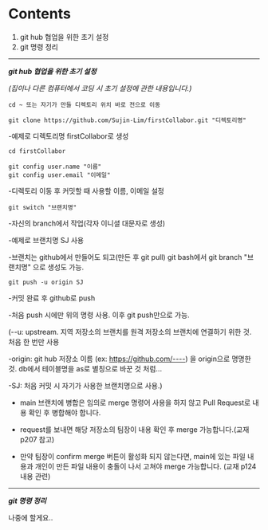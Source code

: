 # Contents
1. git hub 협업을 위한 초기 설정
2. git 명령 정리


---


***git hub 협업을 위한 초기 설정***

*(집이나 다른 컴퓨터에서 코딩 시 초기 설정에 관한 내용입니다.)*

    cd ~ 또는 자기가 만들 디렉토리 위치 바로 전으로 이동

    git clone https://github.com/Sujin-Lim/firstCollabor.git "디렉토리명"

-예제로 디렉토리명 firstCollabor로 생성

    cd firstCollabor

    git config user.name "이름"
    git config user.email "이메일"

-디렉토리 이동 후 커밋할 때 사용할 이름, 이메일 설정

    git switch "브랜치명"
    
-자신의 branch에서 작업(각자 이니셜 대문자로 생성)

-예제로 브랜치명 SJ 사용

-브랜치는 github에서 만들어도 되고(만든 후 git pull) git bash에서 git branch "브랜치명" 으로 생성도 가능.


    git push -u origin SJ
    
-커밋 완료 후 github로 push

-처음 push 시에만 위의 명령 사용. 이후 git push만으로 가능. 


(--u: upstream. 지역 저장소의 브랜치를 원격 저장소의 브랜치에 연결하기 위한 것. 처음 한 번만 사용

-origin: git hub 저장소 이름 (ex: https://github.com/----) 을 origin으로 명명한 것. db에서 테이블명을 as로 별칭으로 바꾼 것 처럼...

-SJ: 처음 커밋 시 자기가 사용한 브랜치명으로 사용.)

*<PULL REQUEST>*

- main 브랜치에 병합은 임의로 merge 명령어 사용을 하지 않고 Pull Request로 내용 확인 후 병합해야 합니다.

- request를 보내면 해당 저장소의 팀장이 내용 확인 후 merge 가능합니다.(교재 p207 참고)

- 만약 팀장이 confirm merge 버튼이 활성화 되지 않는다면, main에 있는 파일 내용과 개인이 만든 파일 내용이 충돌이 나서 고쳐야 merge 가능합니다. (교재 p124 내용 관련)


---
***git 명령 정리***

나중에 할게요..

